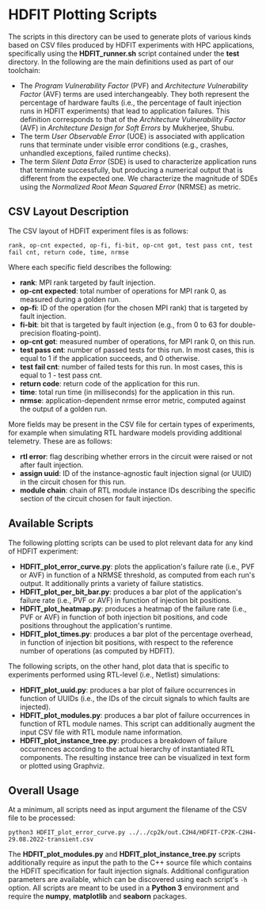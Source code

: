 # HDFIT Plotting Scripts

The scripts in this directory can be used to generate plots of various kinds based on CSV files
produced by HDFIT experiments with HPC applications, specifically using the __HDFIT\_runner.sh__ 
script contained under the __test__ directory. In the following are the main definitions used 
as part of our toolchain:

* The *Program Vulnerability Factor* (PVF) and *Architecture Vulnerability Factor* (AVF) terms are used interchangeably. They both represent the percentage of hardware faults (i.e., the percentage of fault injection runs in HDFIT experiments) that lead to application failures. This definition corresponds to that of the *Architecture Vulnerability Factor* (AVF) in *Architecture Design for Soft Errors* by Mukherjee, Shubu.
* The term *User Observable Error* (UOE) is associated with application runs that terminate under visible error conditions (e.g., crashes, unhandled exceptions, failed runtime checks).
* The term *Silent Data Error* (SDE) is used to characterize application runs that terminate successfully, but producing a numerical output that is different from the expected one. We characterize the magnitude of SDEs using the *Normalized Root Mean Squared Error* (NRMSE) as metric.

## CSV Layout Description

The CSV layout of HDFIT experiment files is as follows:

```
rank, op-cnt expected, op-fi, fi-bit, op-cnt got, test pass cnt, test fail cnt, return code, time, nrmse
```

Where each specific field describes the following:

* __rank__: MPI rank targeted by fault injection.
* __op-cnt expected__: total number of operations for MPI rank 0, as measured during a golden run.
* __op-fi__: ID of the operation (for the chosen MPI rank) that is targeted by fault injection.
* __fi-bit__: bit that is targeted by fault injection (e.g., from 0 to 63 for double-precision floating-point). 
* __op-cnt got__: measured number of operations, for MPI rank 0, on this run.
* __test pass cnt__: number of passed tests for this run. In most cases, this is equal to 1 if the application succeeds, and 0 otherwise.
* __test fail cnt__: number of failed tests for this run. In most cases, this is equal to 1 - test pass cnt.
* __return code__: return code of the application for this run.
* __time__: total run time (in milliseconds) for the application in this run.
* __nrmse__: application-dependent nrmse error metric, computed against the output of a golden run.


More fields may be present in the CSV file for certain types of experiments, for example when simulating
RTL hardware models providing additional telemetry. These are as follows:

* __rtl error__: flag describing whether errors in the circuit were raised or not after fault injection.
* __assign uuid__: ID of the instance-agnostic fault injection signal (or UUID) in the circuit chosen for this run.
* __module chain__: chain of RTL module instance IDs describing the specific section of the circuit chosen for fault injection.

## Available Scripts

The following plotting scripts can be used to plot relevant data for any kind of HDFIT experiment:

* __HDFIT\_plot\_error\_curve.py__: plots the application's failure rate (i.e., PVF or AVF) in function of a NRMSE threshold, as computed from each run's output. It additionally prints a variety of failure statistics.
* __HDFIT\_plot\_per\_bit\_bar.py__: produces a bar plot of the application's failure rate (i.e., PVF or AVF) in function of injection bit positions.
* __HDFIT\_plot\_heatmap.py__: produces a heatmap of the failure rate (i.e., PVF or AVF) in function of both injection bit positions, and code positions throughout the application's runtime.
* __HDFIT\_plot\_times.py__: produces a bar plot of the percentage overhead, in function of injection bit positions, with respect to the reference number of operations (as computed by HDFIT).

The following scripts, on the other hand, plot data that is specific to experiments performed using RTL-level (i.e., Netlist) simulations:

* __HDFIT\_plot\_uuid.py__: produces a bar plot of failure occurrences in function of UUIDs (i.e., the IDs of the circuit signals to which faults are injected).
* __HDFIT\_plot\_modules.py__: produces a bar plot of failure occurrences in function of RTL module names. This script can additionally augment the input CSV file with RTL module name information.
* __HDFIT\_plot\_instance\_tree.py__: produces a breakdown of failure occurrences according to the actual hierarchy of instantiated RTL components. The resulting instance tree can be visualized in text form or plotted using Graphviz.

## Overall Usage

At a minimum, all scripts need as input argument the filename of the CSV file to be processed:

```
python3 HDFIT_plot_error_curve.py ../../cp2k/out.C2H4/HDFIT-CP2K-C2H4-29.08.2022-transient.csv
```

The __HDFIT\_plot\_modules.py__ and __HDFIT\_plot\_instance\_tree.py__ scripts additionally require as input the path to the C++ source file which contains 
the HDFIT specification for fault injection signals. Additional configuration parameters are available, which can be discovered using each script's 
`-h` option. All scripts are meant to be used in a __Python 3__ environment and require the __numpy__, __matplotlib__ and __seaborn__ packages.
